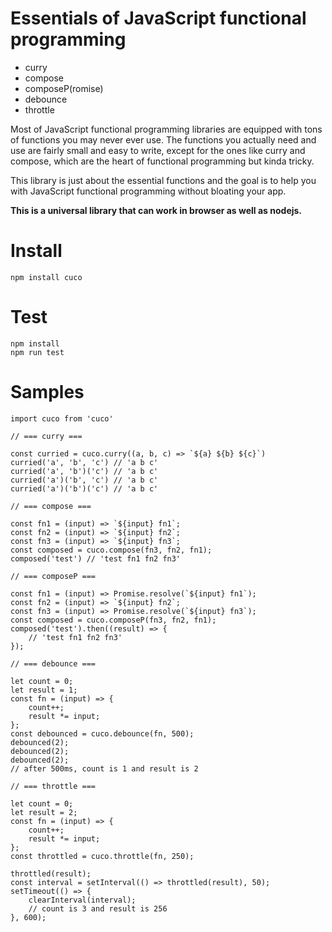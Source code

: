 # Essentials of JavaScript functional programming

* curry
* compose
* composeP(romise)
* debounce
* throttle

Most of JavaScript functional programming libraries are equipped with tons of functions you may never ever use.
The functions you actually need and use are fairly small and easy to write, except for the ones like curry and compose, which are the heart of functional programming but kinda tricky.

This library is just about the essential functions and the goal is to help you with JavaScript functional programming without bloating your app.

**This is a universal library that can work in browser as well as nodejs.**

# Install

```
npm install cuco
```

# Test

```
npm install
npm run test
```

# Samples

```
import cuco from 'cuco'

// === curry ===

const curried = cuco.curry((a, b, c) => `${a} ${b} ${c}`)
curried('a', 'b', 'c') // 'a b c'
curried('a', 'b')('c') // 'a b c'
curried('a')('b', 'c') // 'a b c'
curried('a')('b')('c') // 'a b c'

// === compose ===

const fn1 = (input) => `${input} fn1`;
const fn2 = (input) => `${input} fn2`;
const fn3 = (input) => `${input} fn3`;
const composed = cuco.compose(fn3, fn2, fn1);
composed('test') // 'test fn1 fn2 fn3'

// === composeP ===

const fn1 = (input) => Promise.resolve(`${input} fn1`);
const fn2 = (input) => `${input} fn2`;
const fn3 = (input) => Promise.resolve(`${input} fn3`);
const composed = cuco.composeP(fn3, fn2, fn1);
composed('test').then((result) => {
    // 'test fn1 fn2 fn3'
});

// === debounce ===

let count = 0;
let result = 1;
const fn = (input) => {
    count++;
    result *= input;
};
const debounced = cuco.debounce(fn, 500);
debounced(2);
debounced(2);
debounced(2);
// after 500ms, count is 1 and result is 2

// === throttle ===

let count = 0;
let result = 2;
const fn = (input) => {
    count++;
    result *= input;
};
const throttled = cuco.throttle(fn, 250);

throttled(result);
const interval = setInterval(() => throttled(result), 50);
setTimeout(() => {
    clearInterval(interval);
    // count is 3 and result is 256
}, 600);
```